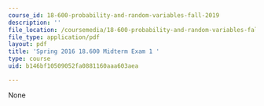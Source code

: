 ```yaml
---
course_id: 18-600-probability-and-random-variables-fall-2019
description: ''
file_location: /coursemedia/18-600-probability-and-random-variables-fall-2019/b146bf10509052fa0881160aaa603aea_MIT18_600F19_mid1_2016.pdf
file_type: application/pdf
layout: pdf
title: 'Spring 2016 18.600 Midterm Exam 1 '
type: course
uid: b146bf10509052fa0881160aaa603aea

---
```

None